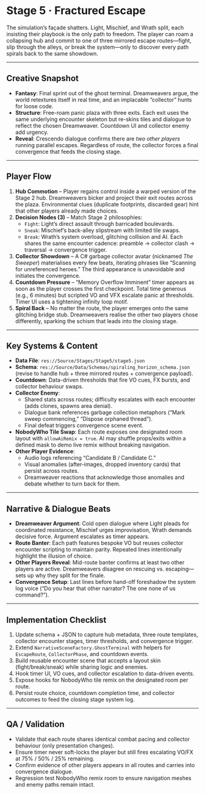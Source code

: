 # Stage 5 · Fractured Escape

The simulation’s façade shatters. Light, Mischief, and Wrath split, each insisting their playbook is the only path to freedom. The player can roam a collapsing hub and commit to one of three mirrored escape routes—fight, slip through the alleys, or break the system—only to discover every path spirals back to the same showdown.

---

## Creative Snapshot

- **Fantasy**: Final sprint out of the ghost terminal. Dreamweavers argue, the world retextures itself in real time, and an implacable “collector” hunts for loose code.
- **Structure**: Free-roam panic plaza with three exits. Each exit uses the same underlying encounter skeleton but re-skins tiles and dialogue to reflect the chosen Dreamweaver. Countdown UI and collector enemy add urgency.
- **Reveal**: Crescendo dialogue confirms there are *two other players* running parallel escapes. Regardless of route, the collector forces a final convergence that feeds the closing stage.

---

## Player Flow

1. **Hub Commotion** – Player regains control inside a warped version of the Stage 2 hub. Dreamweavers bicker and project their exit routes across the plaza. Environmental clues (duplicate footprints, discarded gear) hint that other players already made choices.
2. **Decision Nodes (3)** – Match Stage 2 philosophies:
   - `Fight`: Light’s direct assault through barricaded boulevards.
   - `Sneak`: Mischief’s back-alley slipstream with limited tile swaps.
   - `Break`: Wrath’s system overload, glitching collision and AI.
   Each shares the same encounter cadence: preamble → collector clash → traversal → convergence trigger.
3. **Collector Showdown** – A C# garbage collector avatar (nicknamed *The Sweeper*) materialises every few beats, iterating phrases like “Scanning for unreferenced heroes.” The third appearance is unavoidable and initiates the convergence.
4. **Countdown Pressure** – “Memory Overflow Imminent” timer appears as soon as the player crosses the first checkpoint. Total time generous (e.g., 6 minutes) but scripted VO and VFX escalate panic at thresholds. Timer UI uses a tightening infinity loop motif.
5. **Spiral Back** – No matter the route, the player emerges onto the same glitching bridge stub. Dreamweavers realise the other two players chose differently, sparking the schism that leads into the closing stage.

---

## Key Systems & Content

- **Data File**: `res://Source/Stages/Stage5/stage5.json`
- **Schema**: `res://Source/Data/Schemas/spiraling_horizon_schema.json` (revise to handle hub + three mirrored routes + convergence payload).
- **Countdown**: Data-driven thresholds that fire VO cues, FX bursts, and collector behaviour swaps.
- **Collector Enemy**:
  - Shared stats across routes; difficulty escalates with each encounter (adds clones, spawns area denial).
  - Dialogue bank references garbage collection metaphors (“Mark sweep commencing,” “Dispose orphaned thread”).
  - Final defeat triggers convergence scene event.
- **NobodyWho Tile Swap**: Each route exposes one designated room layout with `allowAiRemix = true`. AI may shuffle props/exits within a defined mask to demo live remix without breaking navigation.
- **Other Player Evidence**:
  - Audio logs referencing “Candidate B / Candidate C.”
  - Visual anomalies (after-images, dropped inventory cards) that persist across routes.
  - Dreamweaver reactions that acknowledge those anomalies and debate whether to turn back for them.

---

## Narrative & Dialogue Beats

- **Dreamweaver Argument**: Cold open dialogue where Light pleads for coordinated resistance, Mischief urges improvisation, Wrath demands decisive force. Argument escalates as timer appears.
- **Route Banter**: Each path features bespoke VO but reuses collector encounter scripting to maintain parity. Repeated lines intentionally highlight the illusion of choice.
- **Other Players Reveal**: Mid-route banter confirms at least two other players are active. Dreamweavers disagree on rescuing vs. escaping—sets up why they split for the finale.
- **Convergence Setup**: Last lines before hand-off foreshadow the system log voice (“Do you hear that other narrator? The one none of us command?”).

---

## Implementation Checklist

1. Update schema + JSON to capture hub metadata, three route templates, collector encounter stages, timer thresholds, and convergence trigger.
2. Extend `NarrativeSceneFactory.GhostTerminal` with helpers for `EscapeRoute`, `CollectorPhase`, and countdown events.
3. Build reusable encounter scene that accepts a layout skin (fight/break/sneak) while sharing logic and enemies.
4. Hook timer UI, VO cues, and collector escalation to data-driven events.
5. Expose hooks for NobodyWho tile remix on the designated room per route.
6. Persist route choice, countdown completion time, and collector outcomes to feed the closing stage system log.

---

## QA / Validation

- Validate that each route shares identical combat pacing and collector behaviour (only presentation changes).
- Ensure timer never soft-locks the player but still fires escalating VO/FX at 75% / 50% / 25% remaining.
- Confirm evidence of other players appears in all routes and carries into convergence dialogue.
- Regression test NobodyWho remix room to ensure navigation meshes and enemy paths remain intact.
